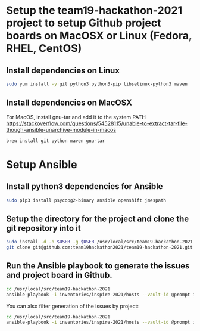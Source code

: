 # Setup the team19-hackathon-2021 project to setup Github project boards on MacOSX or Linux (Fedora, RHEL, CentOS)

## Install dependencies on Linux

```bash
sudo yum install -y git python3 python3-pip libselinux-python3 maven
```

## Install dependencies on MacOSX

For MacOS, install gnu-tar and add it to the system PATH  
https://stackoverflow.com/questions/54528115/unable-to-extract-tar-file-though-ansible-unarchive-module-in-macos

```bash
brew install git python maven gnu-tar
```

# Setup Ansible

## Install python3 dependencies for Ansible

```bash
sudo pip3 install psycopg2-binary ansible openshift jmespath
```

## Setup the directory for the project and clone the git repository into it 

```bash
sudo install -d -o $USER -g $USER /usr/local/src/team19-hackathon-2021
git clone git@github.com:team19hackathon2021/team19-hackathon-2021.git /usr/local/src/team19-hackathon-2021
```

## Run the Ansible playbook to generate the issues and project board in Github. 

```bash
cd /usr/local/src/team19-hackathon-2021
ansible-playbook -i inventories/inspire-2021/hosts --vault-id @prompt inspire_hackathon.yml
```

You can also filter generation of the issues by project: 

```bash
cd /usr/local/src/team19-hackathon-2021
ansible-playbook -i inventories/inspire-2021/hosts --vault-id @prompt inspire_hackathon.yml -e FILTER_PROJECT=Serratus
```

